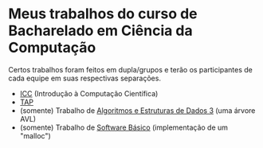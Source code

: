 # Meus trabalhos do curso de Bacharelado em Ciência da Computação
Certos trabalhos foram feitos em dupla/grupos e terão os participantes de cada equipe em suas respectivas separações.
- [ICC](https://github.com/ViniTVS/trabalhos/tree/main/icc) (Introdução à Computação Científica)
- [TAP](https://github.com/ViniTVS/trabalhos/tree/main/TAP)
- (somente) Trabalho de [Algoritmos e Estruturas de Dados 3](https://github.com/ViniTVS/trabalhos/tree/main/alg-3) (uma árvore AVL)
- (somente) Trabalho de [Software Básico](https://github.com/ViniTVS/trabalhos/tree/main/SB) (implementação de um "malloc")